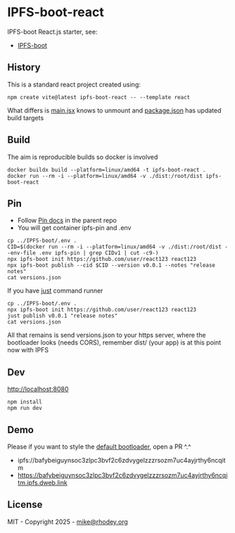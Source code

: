 # IPFS-boot-react
IPFS-boot React.js starter, see:
+ [IPFS-boot](https://github.com/rhodey/IPFS-boot)

## History
This is a standard react project created using:
```
npm create vite@latest ipfs-boot-react -- --template react
```

What differs is [main.jsx](https://github.com/rhodey/IPFS-boot-react/blob/master/src/main.jsx) knows to unmount and [package.json](https://github.com/rhodey/IPFS-boot-react/blob/master/package.json) has updated build targets

## Build
The aim is reproducible builds so docker is involved
```
docker buildx build --platform=linux/amd64 -t ipfs-boot-react .
docker run --rm -i --platform=linux/amd64 -v ./dist:/root/dist ipfs-boot-react
```

## Pin
+ Follow [Pin docs](https://github.com/rhodey/IPFS-boot#pin) in the parent repo
+ You will get container ipfs-pin and .env
```
cp ../IPFS-boot/.env .
CID=$(docker run --rm -i --platform=linux/amd64 -v ./dist:/root/dist --env-file .env ipfs-pin | grep CIDv1 | cut -c9-)
npx ipfs-boot init https://github.com/user/react123 react123
npx ipfs-boot publish --cid $CID --version v0.0.1 --notes "release notes"
cat versions.json
```

If you have [just](https://github.com/casey/just) command runner
```
cp ../IPFS-boot/.env .
npx ipfs-boot init https://github.com/user/react123 react123
just publish v0.0.1 "release notes"
cat versions.json
```

All that remains is send versions.json to your https server, where the bootloader looks (needs CORS), remember dist/ (your app) is at this point now with IPFS

## Dev
[http://localhost:8080](http://localhost:8080/)
```
npm install
npm run dev
```

## Demo
Please if you want to style the [default bootloader](https://github.com/rhodey/IPFS-boot), open a PR ^.^
+ ipfs://bafybeiguynsoc3zlpc3bvf2c6zdvygelzzzrsozm7uc4ayjrthy6ncqitm
+ https://bafybeiguynsoc3zlpc3bvf2c6zdvygelzzzrsozm7uc4ayjrthy6ncqitm.ipfs.dweb.link

## License
MIT - Copyright 2025 - mike@rhodey.org
